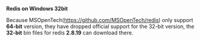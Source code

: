 **Redis on Windows 32bit**

Because MSOpenTech(https://github.com/MSOpenTech/redis) only support **64-bit** version, they have dropped official support for the 32-bit version, the **32-bit** bin files for redis **2.8.19** can download there.